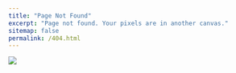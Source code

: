 ```yaml
---
title: "Page Not Found"
excerpt: "Page not found. Your pixels are in another canvas."
sitemap: false
permalink: /404.html
---
```


![](https://us.123rf.com/450wm/file404/file4041108/file404110800012/10085523-404-%ED%8E%98%EC%9D%B4%EC%A7%80%EB%A5%BC-%EC%B0%BE%EC%9D%84-%EC%88%98-%EC%97%86%EC%8A%B5%EB%8B%88%EB%8B%A4.jpg?ver=6)
